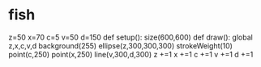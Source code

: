 # fish
z=50 x=70 c=5 v=50 d=150 def setup():     size(600,600) def draw():     global z,x,c,v,d     background(255)     ellipse(z,300,300,300)     strokeWeight(10)     point(c,250)     point(x,250)     line(v,300,d,300)     z +=1     x +=1     c +=1     v +=1     d +=1
